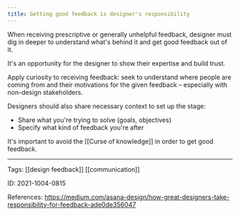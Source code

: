 ```yaml
---
title: Getting good feedback is designer's responsibility
---
```


When receiving prescriptive or generally unhelpful feedback, designer must dig in deeper to understand what's behind it and get good feedback out of it.

It's an opportunity for the designer to show their expertise and build trust.

Apply curiosity to receiving feedback: seek to understand where people are coming from and their motivations for the given feedback – especially with non-design stakeholders.

Designers should also share necessary context to set up the stage:
- Share what you're trying to solve (goals, objectives)
- Specify what kind of feedback you're after

It's important to avoid the [[Curse of knowledge]] in order to get good feedback.

---

Tags: [[design feedback]] [[communication]]

ID: 2021-1004-0815

References:
https://medium.com/asana-design/how-great-designers-take-responsibility-for-feedback-ade0de356047
